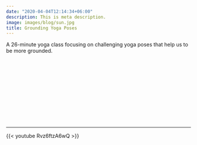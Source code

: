 ```yaml
---
date: "2020-04-04T12:14:34+06:00"
description: This is meta description.
image: images/blog/sun.jpg
title: Grounding Yoga Poses
---
```


A 26-minute yoga class focusing on challenging yoga poses that help us to be more grounded.

&nbsp;

&nbsp;

&nbsp;

&nbsp;

&nbsp;

&nbsp;

---

{{< youtube Rvz6ftzA6wQ >}}